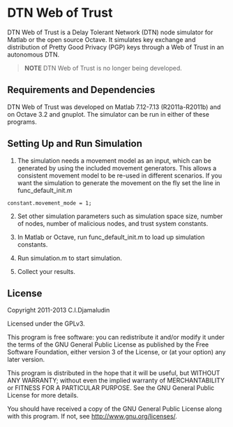 DTN Web of Trust
================

DTN Web of Trust is a Delay Tolerant Network (DTN) node simulator for 
Matlab or the open source Octave. It simulates key exchange and distribution 
of Pretty Good Privacy (PGP) keys through a Web of Trust in an autonomous
DTN.

> **NOTE**
> DTN Web of Trust is no longer being developed.


Requirements and Dependencies
-----------------------------

DTN Web of Trust was developed on Matlab 7.12-7.13 (R2011a-R2011b) and on 
Octave 3.2 and gnuplot. The simulator can be run in either of these 
programs.


Setting Up and Run Simulation
-----------------------------
1. The simulation needs a movement model as an input, which can be generated 
by using the included movement generators. This allows a consistent movement 
model to be re-used in different scenarios. If you want the simulation to 
generate the movement on the fly set the line in func_default_init.m
```
constant.movement_mode = 1;
```

2. Set other simulation parameters such as simulation space size, number of 
nodes, number of malicious nodes, and trust system constants.

3. In Matlab or Octave, run func_default_init.m to load up simulation 
constants.

4. Run simulation.m to start simulation.

5. Collect your results.


License
-------
Copyright 2011-2013 C.I.Djamaludin

Licensed under the GPLv3.

This program is free software: you can redistribute it and/or modify
it under the terms of the GNU General Public License as published by
the Free Software Foundation, either version 3 of the License, or
(at your option) any later version.

This program is distributed in the hope that it will be useful,
but WITHOUT ANY WARRANTY; without even the implied warranty of
MERCHANTABILITY or FITNESS FOR A PARTICULAR PURPOSE.  See the
GNU General Public License for more details.

You should have received a copy of the GNU General Public License
along with this program.  If not, see <http://www.gnu.org/licenses/>.


